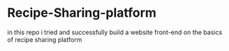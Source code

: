 # Recipe-Sharing-platform
in this repo i tried and successfully build a website front-end on the basics of recipe sharing platform 
